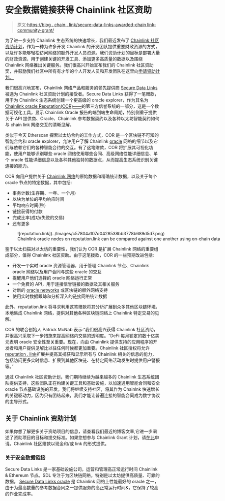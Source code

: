 # 安全数据链接获得 Chainlink 社区资助

> 原文:[https://blog . chain . link/secure-data-links-awarded-chain link-community-grant/](https://blog.chain.link/secure-data-links-awarded-chainlink-community-grant/)

为了进一步支持 Chainlink 生态系统的快速增长，我们最近发布了 [Chainlink 社区资助计划](https://blog.chain.link/introducing-the-chainlink-community-grant-program/)，作为一种为许多开发 Chainlink 的开发团队提供重要财政资源的方式，以及许多能够轻松访问网络的额外开发人员资源。我们资助计划的目标是部署大量的财政资源，用于创建关键的开发工具、添加更多高质量的数据以及围绕 Chainlink 网络推出关键服务。我们很高兴开始宣布我们的 Chainlink 社区资助奖，并鼓励我们社区中所有有才华的个人开发人员和开发团队在这里向[申请资助计划。](https://chainlinkgrants.typeform.com/to/efEbsq)

我们很高兴地宣布，Chainlink 网络产品和服务的领先提供商 [Secure Data Links](https://www.securedatalinks.com/) 被选为 Chainlink 社区资助计划的接受者。Secure Data Links 获得了一笔赠款，用于为 Chainlink 生态系统创建一个更高级的 oracle explorer，作为其名为[Chainlink oracle Reputation(COR)——](https://reputation.link/)的第三方信誉系统的一部分，这是一个数据可视化工具，显示 Chainlink Oracle 报告的端到端生命周期，特别侧重于提供关于 API 提供商、Oracle、Chainlink 参考数据契约以及各种以太坊智能契约如何与 chain link 网络交互的清晰见解。

类似于今天 Etherscan 探索以太坊合约的工作方式，COR 是一个区块链不可知的智能合约和 oracle explorer，允许用户了解 Chainlink [oracle](https://chain.link/education/blockchain-oracles) 网络的细节以及它们与依赖它们的各种智能合约的交互。有了这笔赠款，COR 将扩展其可视化功能，使用户能够识别哪些 oracle 网络使用哪些合同、高级网络性能详细信息、单个 oracle 性能详细信息以及各种其他独特的数据点，从而提高生态系统识别关键连接的能力。

COR 向用户提供关于 [Chainlink 网络](https://chain.link/)的原始数据和精确统计数据，以及关于每个 oracle 节点的特定数据，其中包括:

*   事务计数(生存期、一年、一个月)
*   以块为单位的平均响应时间
*   平均响应时间(秒)
*   链接获得的付款
*   完成比率(成功/失败的交易)
*   还有更多

<figure id="attachment_644" aria-describedby="caption-attachment-644" style="width: 1000px" class="wp-caption aligncenter">![reputation.link](../Images/c57804a107d0428538bb3778b689d5d7.png)

<figcaption id="caption-attachment-644" class="wp-caption-text">Chainlink oracle nodes on reputation.link can be compared against one another using on-chain data</figcaption>

</figure>

鉴于以太扫描对以太坊的重要性，我们认为 COR 是扩展 Chainlink 网络的重要组成部分，值得 Chainlink 社区资助。由于这笔拨款，COR 的一些预期改进包括:

*   开发一个实时 oracle 资源管理器，用于管理 Chainlink 节点、Chainlink oracle 网络以及用户合同与这些 oracle 的交互
*   提醒用户他们选择的 oracle 网络运行正常
*   一个免费的 API，用于连接信誉链接的数据及其相关服务
*   对新的 [oracle networks](https://blog.chain.link/what-is-the-blockchain-oracle-problem/) 或区块链的额外网络支持
*   使用实时数据跟踪和分析深入的链接网络统计数据

此外，reputation.link 将寻求利用这笔赠款将其分析扩展到众多其他区块链环境，本地集成 Chainlink 网络，提供对其他各种区块链网络上 Chainlink 特定交易的见解。

COR 的联合创始人 Patrick McNab 表示:“我们很高兴获得 Chainlink 社区资助，并很高兴采取下一步措施来提高网络内交易的透明度。“DeFi 每月锁定的数十亿美元表明 oracle 安全性至关重要。现在，向由 Chainlink 提供支持的应用程序的开发者和用户提供见解比以往任何时候都更加重要。Chainlink 社区授权将允许[reputation . link](https://slack-redir.net/link?url=http%3A%2F%2Freputation.link)扩展并提高其捕获和显示所有与 Chainlink 相关的信息的能力，包括访问更多实时信息、扩展到其他区块链、在特定网络活动发生时提供用户警报等。”

通过 Chainlink 社区资助计划，我们期待继续为越来越多的 Chainlink 生态系统团队提供支持，这些团队正在构建关键工具和基础设施，以加速通用智能合同和安全 oracle 节点基础设施的开发。我们将继续支持社区，将其作为 Chainlnk 快速增长的关键驱动力，因为只有团结起来，我们才能让普遍连接的智能合同成为数字协议的主导形式。

## 关于 Chainlink 资助计划

如果你想了解更多关于资助项目的信息，请查看我们最近的博客文章,它进一步阐述了资助项目的目标和提交标准。如果您想参与 Chainlink Grant 计划，请[在此](https://chainlinkgrants.typeform.com/to/efEbsq)申请。Chainlink 社区赠款以现金和/或 link 的形式提供。

### 关于安全数据链接

Secure Data Links 是一家基础设施公司，运营和管理高正常运行时间 Chainlink & Ethereum 节点。SDL 专注于为区块链网络，特别是以太坊提供高质量、可靠的数据。 [Secure Data Links oracle](https://www.reputation.link/oracle/0x2ed7e9fcd3c0568dc6167f0b8aee06a02cd9ebd8) 是 Chainlink 网络上性能最好的 oracle 之一，由于为最高数量的参考数据合同之一提供服务的高正常运行时间&，它保持了较高的作业完成率。